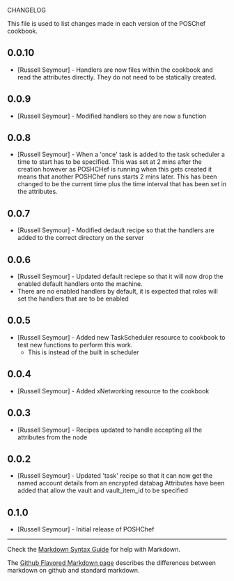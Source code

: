 CHANGELOG

This file is used to list changes made in each version of the POSChef cookbook.

0.0.10
------
- [Russell Seymour] - Handlers are now files within the cookbook and read the attributes directly.  They do not need to be statically created.

0.0.9
-----
- [Russell Seymour] - Modified handlers so they are now a function

0.0.8
-----
- [Russell Seymour] - When a 'once' task is added to the task scheduler a time to start has to be specified.  This was set at 2 mins after the creation however as POSHCHef is running when this gets created it means that another POSHChef runs starts 2 mins later.  This has been changed to be the current time plus the time interval that has been set in the attributes.

0.0.7
-----
- [Russell Seymour] - Modified dedault recipe so that the handlers are added to the correct directory on the server

0.0.6
-----
- [Russell Seymour] - Updated default reciepe so that it will now drop the enabled default handlers onto the machine.
- There are no enabled handlers by default, it is expected that roles will set the handlers that are to be enabled

0.0.5
-----
- [Russell Seymour] - Added new TaskScheduler resource to cookbook to test new functions to perform this work.
    + This is instead of the built in scheduler

0.0.4
-----
- [Russell Seymour] - Added xNetworking resource to the cookbook

0.0.3
-----
- [Russell Seymour] - Recipes updated to handle accepting all the attributes from the node

0.0.2
-----
- [Russell Seymour] - Updated 'task' recipe so that it can now get the named account details from an
                      encrypted databag
                      Attributes have been added that allow the vault and vault_item_id to be specified

0.1.0
-----
- [Russell Seymour] - Initial release of POSHChef

- - -
Check the [Markdown Syntax Guide](http://daringfireball.net/projects/markdown/syntax) for help with Markdown.

The [Github Flavored Markdown page](http://github.github.com/github-flavored-markdown/) describes the differences between markdown on github and standard markdown.
